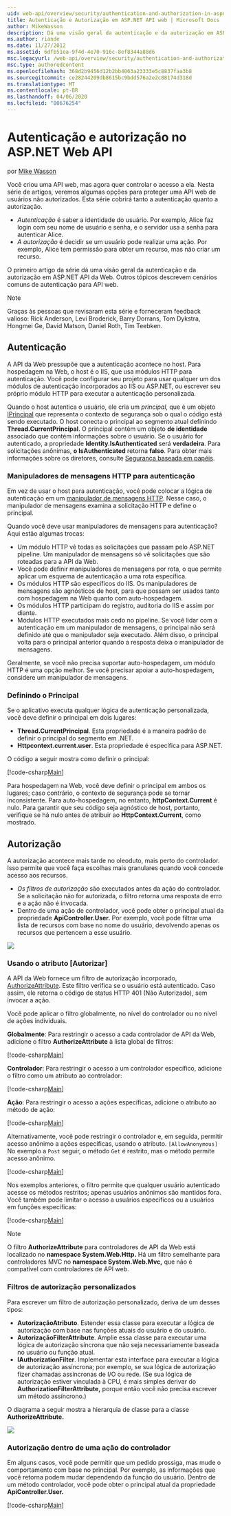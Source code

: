 ```yaml
---
uid: web-api/overview/security/authentication-and-authorization-in-aspnet-web-api
title: Autenticação e Autorização em ASP.NET API web | Microsoft Docs
author: MikeWasson
description: Dá uma visão geral da autenticação e da autorização em ASP.NET API da Web.
ms.author: riande
ms.date: 11/27/2012
ms.assetid: 6dfb51ea-9f4d-4e70-916c-8ef8344a88d6
msc.legacyurl: /web-api/overview/security/authentication-and-authorization-in-aspnet-web-api
msc.type: authoredcontent
ms.openlocfilehash: 368d2b9456d12b2bb4063a23333e5c8837faa3b8
ms.sourcegitcommit: ce28244209db8615bc9bdd576a2e2c88174d318d
ms.translationtype: MT
ms.contentlocale: pt-BR
ms.lasthandoff: 04/06/2020
ms.locfileid: "80676254"
---
```

# <a name="authentication-and-authorization-in-aspnet-web-api"></a>Autenticação e autorização no ASP.NET Web API

por [Mike Wasson](https://github.com/MikeWasson)

Você criou uma API web, mas agora quer controlar o acesso a ela. Nesta série de artigos, veremos algumas opções para proteger uma API web de usuários não autorizados. Esta série cobrirá tanto a autenticação quanto a autorização.

- *Autenticação* é saber a identidade do usuário. Por exemplo, Alice faz login com seu nome de usuário e senha, e o servidor usa a senha para autenticar Alice.
- *A autorização* é decidir se um usuário pode realizar uma ação. Por exemplo, Alice tem permissão para obter um recurso, mas não criar um recurso.

O primeiro artigo da série dá uma visão geral da autenticação e da autorização em ASP.NET API da Web. Outros tópicos descrevem cenários comuns de autenticação para API web.

> [!NOTE]
> Graças às pessoas que revisaram esta série e forneceram feedback valioso: Rick Anderson, Levi Broderick, Barry Dorrans, Tom Dykstra, Hongmei Ge, David Matson, Daniel Roth, Tim Teebken.

## <a name="authentication"></a>Autenticação

A API da Web pressupõe que a autenticação acontece no host. Para hospedagem na Web, o host é o IIS, que usa módulos HTTP para autenticação. Você pode configurar seu projeto para usar qualquer um dos módulos de autenticação incorporados ao IIS ou ASP.NET, ou escrever seu próprio módulo HTTP para executar a autenticação personalizada.

Quando o host autentica o usuário, ele cria um *principal*, que é um objeto [IPrincipal](https://msdn.microsoft.com/library/System.Security.Principal.IPrincipal.aspx) que representa o contexto de segurança sob o qual o código está sendo executado. O host conecta o principal ao segmento atual definindo **Thread.CurrentPrincipal**. O principal contém um objeto **de identidade** associado que contém informações sobre o usuário. Se o usuário for autenticado, a propriedade **Identity.IsAuthenticated** será **verdadeira**. Para solicitações anônimas, **o IsAuthenticated** retorna **falso**. Para obter mais informações sobre os diretores, consulte [Segurança baseada em papéis](https://msdn.microsoft.com/library/shz8h065.aspx).

### <a name="http-message-handlers-for-authentication"></a>Manipuladores de mensagens HTTP para autenticação

Em vez de usar o host para autenticação, você pode colocar a lógica de autenticação em um [manipulador de mensagens HTTP](../advanced/http-message-handlers.md). Nesse caso, o manipulador de mensagens examina a solicitação HTTP e define o principal.

Quando você deve usar manipuladores de mensagens para autenticação? Aqui estão algumas trocas:

- Um módulo HTTP vê todas as solicitações que passam pelo ASP.NET pipeline. Um manipulador de mensagens só vê solicitações que são roteadas para a API da Web.
- Você pode definir manipuladores de mensagens por rota, o que permite aplicar um esquema de autenticação a uma rota específica.
- Os módulos HTTP são específicos do IIS. Os manipuladores de mensagens são agnósticos de host, para que possam ser usados tanto com hospedagem na Web quanto com auto-hospedagem.
- Os módulos HTTP participam do registro, auditoria do IIS e assim por diante.
- Módulos HTTP executados mais cedo no pipeline. Se você lidar com a autenticação em um manipulador de mensagens, o principal não será definido até que o manipulador seja executado. Além disso, o principal volta para o principal anterior quando a resposta deixa o manipulador de mensagens.

Geralmente, se você não precisa suportar auto-hospedagem, um módulo HTTP é uma opção melhor. Se você precisar apoiar a auto-hospedagem, considere um manipulador de mensagens.

### <a name="setting-the-principal"></a>Definindo o Principal

Se o aplicativo executa qualquer lógica de autenticação personalizada, você deve definir o principal em dois lugares:

- **Thread.CurrentPrincipal**. Esta propriedade é a maneira padrão de definir o principal do segmento em .NET.
- **Httpcontext.current.user**. Esta propriedade é específica para ASP.NET.

O código a seguir mostra como definir o principal:

[!code-csharp[Main](authentication-and-authorization-in-aspnet-web-api/samples/sample1.cs)]

Para hospedagem na Web, você deve definir o principal em ambos os lugares; caso contrário, o contexto de segurança pode se tornar inconsistente. Para auto-hospedagem, no entanto, **httpContext.Current** é nulo. Para garantir que seu código seja agnóstico de host, portanto, verifique se há nulo antes de atribuir ao **HttpContext.Current**, como mostrado.

## <a name="authorization"></a>Autorização

A autorização acontece mais tarde no oleoduto, mais perto do controlador. Isso permite que você faça escolhas mais granulares quando você concede acesso aos recursos.

- *Os filtros de autorização* são executados antes da ação do controlador. Se a solicitação não for autorizada, o filtro retorna uma resposta de erro e a ação não é invocada.
- Dentro de uma ação de controlador, você pode obter o principal atual da propriedade **ApiController.User.** Por exemplo, você pode filtrar uma lista de recursos com base no nome do usuário, devolvendo apenas os recursos que pertencem a esse usuário.

![](authentication-and-authorization-in-aspnet-web-api/_static/image1.png)

<a id="auth3"></a>
### <a name="using-the-authorize-attribute"></a>Usando o atributo [Autorizar]

A API da Web fornece um filtro de autorização incorporado, [AuthorizeAttribute](https://msdn.microsoft.com/library/system.web.http.authorizeattribute.aspx). Este filtro verifica se o usuário está autenticado. Caso assim, ele retorna o código de status HTTP 401 (Não Autorizado), sem invocar a ação.

Você pode aplicar o filtro globalmente, no nível do controlador ou no nível de ações individuais.

**Globalmente**: Para restringir o acesso a cada controlador de API da Web, adicione o filtro **AuthorizeAttribute** à lista global de filtros:

[!code-csharp[Main](authentication-and-authorization-in-aspnet-web-api/samples/sample2.cs)]

**Controlador**: Para restringir o acesso a um controlador específico, adicione o filtro como um atributo ao controlador:

[!code-csharp[Main](authentication-and-authorization-in-aspnet-web-api/samples/sample3.cs)]

**Ação**: Para restringir o acesso a ações específicas, adicione o atributo ao método de ação:

[!code-csharp[Main](authentication-and-authorization-in-aspnet-web-api/samples/sample4.cs)]

Alternativamente, você pode restringir o controlador e, em seguida, permitir acesso anônimo a ações específicas, usando o atributo. `[AllowAnonymous]` No exemplo a `Post` seguir, o método `Get` é restrito, mas o método permite acesso anônimo.

[!code-csharp[Main](authentication-and-authorization-in-aspnet-web-api/samples/sample5.cs)]

Nos exemplos anteriores, o filtro permite que qualquer usuário autenticado acesse os métodos restritos; apenas usuários anônimos são mantidos fora. Você também pode limitar o acesso a usuários específicos ou a usuários em funções específicas:

[!code-csharp[Main](authentication-and-authorization-in-aspnet-web-api/samples/sample6.cs)]

> [!NOTE]
> O filtro **AuthorizeAttribute** para controladores de API da Web está localizado no **namespace System.Web.Http.** Há um filtro semelhante para controladores MVC no **namespace System.Web.Mvc,** que não é compatível com controladores de API web.

### <a name="custom-authorization-filters"></a>Filtros de autorização personalizados

Para escrever um filtro de autorização personalizado, deriva de um desses tipos:

- **AutorizaçãoAtributo**. Estender essa classe para executar a lógica de autorização com base nas funções atuais do usuário e do usuário.
- **AutorizaçãoFilterAttribute**. Amplie essa classe para executar uma lógica de autorização síncrona que não seja necessariamente baseada no usuário ou função atual.
- **IAuthorizationFilter**. Implementar esta interface para executar a lógica de autorização assíncrona; por exemplo, se sua lógica de autorização fizer chamadas assíncronas de I/O ou rede. (Se sua lógica de autorização estiver vinculada à CPU, é mais simples derivar do **AuthorizationFilterAttribute,** porque então você não precisa escrever um método assíncrono.)

O diagrama a seguir mostra a hierarquia de classe para a classe **AuthorizeAttribute.**

![](authentication-and-authorization-in-aspnet-web-api/_static/image2.png)

### <a name="authorization-inside-a-controller-action"></a>Autorização dentro de uma ação do controlador

Em alguns casos, você pode permitir que um pedido prossiga, mas mude o comportamento com base no principal. Por exemplo, as informações que você retorna podem mudar dependendo da função do usuário. Dentro de um método controlador, você pode obter o principal atual da propriedade **ApiController.User.**

[!code-csharp[Main](authentication-and-authorization-in-aspnet-web-api/samples/sample7.cs)]
